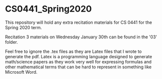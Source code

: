 # CS0441_Spring2020
This repository will hold any extra recitation materials for CS 0441 for the Spring 2020 term. 

Recitation 3 materials on Wednesday January 30th can be found in the '03' folder. 

Feel free to ignore the .tex files as they are Latex files that I wrote to generate the pdf. Latex is a programming language designed to generate math/science papers as they work very well for expressing formulas and other mathematical terms that can be hard to represent in something like Microsoft Word.
